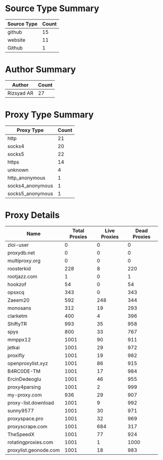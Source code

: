 # Source Type Summary

| Source Type | Count |
|-------------|-------|
| github | 15 |
| website | 11 |
| Github | 1 |


# Author Summary

| Author | Count |
|--------|-------|
| Rizsyad AR | 27 |


# Proxy Type Summary

| Proxy Type | Count |
|------------|-------|
| http | 21 |
| socks4 | 20 |
| socks5 | 22 |
| https | 14 |
| unknown | 4 |
| http_anonymous | 1 |
| socks4_anonymous | 1 |
| socks5_anonymous | 1 |


# Proxy Details

| Name | Total Proxies | Live Proxies | Dead Proxies |
|------|---------------|--------------|---------------|
| zloi-user | 0 | 0 | 0 |
| proxydb.net | 0 | 0 | 0 |
| multiproxy.org | 0 | 0 | 0 |
| roosterkid | 228 | 8 | 220 |
| rootjazz.com | 1 | 0 | 1 |
| hookzof | 54 | 0 | 54 |
| opsxcq | 343 | 0 | 343 |
| Zaeem20 | 592 | 248 | 344 |
| monosans | 312 | 19 | 293 |
| clarketm | 400 | 4 | 396 |
| ShiftyTR | 993 | 35 | 958 |
| spys | 800 | 33 | 767 |
| mmppx12 | 1001 | 90 | 911 |
| jetkai | 1001 | 29 | 972 |
| proxifly | 1001 | 19 | 982 |
| openproxylist.xyz | 1001 | 86 | 915 |
| B4RC0DE-TM | 1001 | 17 | 984 |
| ErcinDedeoglu | 1001 | 46 | 955 |
| proxy4parsing | 1001 | 2 | 999 |
| my-proxy.com | 936 | 29 | 907 |
| proxy-list.download | 1001 | 9 | 992 |
| sunny9577 | 1001 | 30 | 971 |
| proxyspace.pro | 1001 | 32 | 969 |
| proxyscrape.com | 1001 | 684 | 317 |
| TheSpeedX | 1001 | 77 | 924 |
| rotatingproxies.com | 1001 | 1 | 1000 |
| proxylist.geonode.com | 1001 | 18 | 983 |
